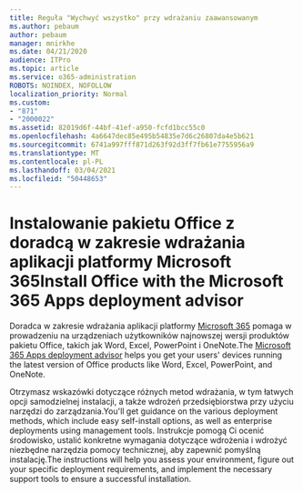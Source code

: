 ```yaml
---
title: Reguła "Wychwyć wszystko" przy wdrażaniu zaawansowanym
ms.author: pebaum
author: pebaum
manager: mnirkhe
ms.date: 04/21/2020
audience: ITPro
ms.topic: article
ms.service: o365-administration
ROBOTS: NOINDEX, NOFOLLOW
localization_priority: Normal
ms.custom:
- "871"
- "2000022"
ms.assetid: 82019d6f-44bf-41ef-a950-fcfd1bcc55c0
ms.openlocfilehash: 4a6647dec85e495b54835e7d6c26807da4e5b621
ms.sourcegitcommit: 6741a997fff871d263f92d3ff7fb61e7755956a9
ms.translationtype: MT
ms.contentlocale: pl-PL
ms.lasthandoff: 03/04/2021
ms.locfileid: "50448653"
---
```

# <a name="install-office-with-the-microsoft-365-apps-deployment-advisor"></a><span data-ttu-id="11df4-102">Instalowanie pakietu Office z doradcą w zakresie wdrażania aplikacji platformy Microsoft 365</span><span class="sxs-lookup"><span data-stu-id="11df4-102">Install Office with the Microsoft 365 Apps deployment advisor</span></span>

<span data-ttu-id="11df4-103">Doradca w zakresie wdrażania aplikacji platformy [Microsoft 365](https://admin.microsoft.com/adminportal/home) pomaga w prowadzeniu na urządzeniach użytkowników najnowszej wersji produktów pakietu Office, takich jak Word, Excel, PowerPoint i OneNote.</span><span class="sxs-lookup"><span data-stu-id="11df4-103">The [Microsoft 365 Apps deployment advisor](https://admin.microsoft.com/adminportal/home) helps you get your users' devices running the latest version of Office products like Word, Excel, PowerPoint, and OneNote.</span></span>
  
<span data-ttu-id="11df4-104">Otrzymasz wskazówki dotyczące różnych metod wdrażania, w tym łatwych opcji samodzielnej instalacji, a także wdrożeń przedsiębiorstwa przy użyciu narzędzi do zarządzania.</span><span class="sxs-lookup"><span data-stu-id="11df4-104">You'll get guidance on the various deployment methods, which include easy self-install options, as well as enterprise deployments using management tools.</span></span> <span data-ttu-id="11df4-105">Instrukcje pomogą Ci ocenić środowisko, ustalić konkretne wymagania dotyczące wdrożenia i wdrożyć niezbędne narzędzia pomocy technicznej, aby zapewnić pomyślną instalację.</span><span class="sxs-lookup"><span data-stu-id="11df4-105">The instructions will help you assess your environment, figure out your specific deployment requirements, and implement the necessary support tools to ensure a successful installation.</span></span>
  